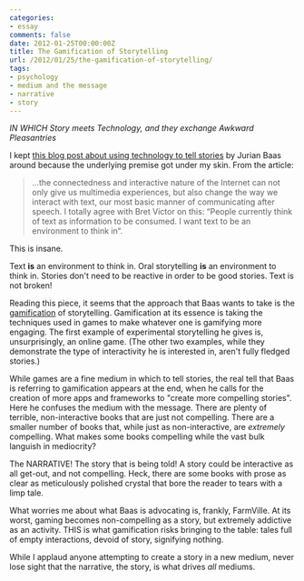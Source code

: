 ```yaml
---
categories: 
- essay
comments: false
date: 2012-01-25T00:00:00Z
title: The Gamification of Storytelling
url: /2012/01/25/the-gamification-of-storytelling/
tags: 
- psychology
- medium and the message
- narrative
- story
---
```


_IN WHICH Story meets Technology, and they exchange Awkward
Pleasantries_

I kept [this blog post about using technology to tell stories](https://blog.usabilla.com/why-we-need-better-tools-to-tell-stories-with/) by Jurian Baas around because the underlying premise got under my skin. From the article:

> …the connectedness and interactive nature of the Internet can not only give us multimedia experiences, but also change the way we interact with text, our most basic manner of communicating after speech. I totally agree with Bret Victor on this: “People currently think of text as information to be consumed. I want text to be an environment to think in“.

This is insane.

Text **is** an environment to think in. Oral storytelling **is** an environment to think in. Stories don't need to be reactive in order to be good stories. Text is not broken!

Reading this piece, it seems that the approach that Baas wants to take is the [gamification](https://en.wikipedia.org/wiki/Gamification) of storytelling. Gamification at its essence is taking the techniques used in games to make whatever one is gamifying more engaging. The first example of experimental storytelling he gives is, unsurprisingly, an online game. (The other two examples, while they demonstrate the type of interactivity he is interested in, aren't fully fledged stories.)

While games are a fine medium in which to tell stories, the real tell that Baas is referring to gamification appears at the end, when he calls for the creation of more apps and frameworks to "create more compelling stories". Here he confuses the medium with the message. There are plenty of terrible, non-interactive books that are just not compelling. There are a smaller number of books that, while just as non-interactive, are *extremely* compelling. What makes some books compelling while the vast bulk languish in mediocrity?

The NARRATIVE! The story that is being told! A story could be interactive as all get-out, and not compelling. Heck, there are some books with prose as clear as meticulously polished crystal that bore the reader to tears with a limp tale.

What worries me about what Baas is advocating is, frankly, FarmVille. At its worst, gaming becomes non-compelling as a story, but extremely addictive as an activity. THIS is what gamification risks bringing to the table: tales full of empty interactions, devoid of story, signifying nothing.

While I applaud anyone attempting to create a story in a new medium, never lose sight that the narrative, the story, is what drives *all* mediums.
